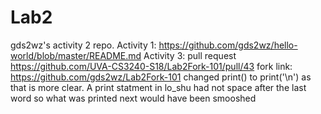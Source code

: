 # Lab2
gds2wz's activity 2 repo. 
Activity 1: https://github.com/gds2wz/hello-world/blob/master/README.md
Activity 3: pull request https://github.com/UVA-CS3240-S18/Lab2Fork-101/pull/43   fork link: https://github.com/gds2wz/Lab2Fork-101
changed print() to print('\n') as that is more clear. A print statment in lo_shu had not space after the last word so what was printed next would have been smooshed 
